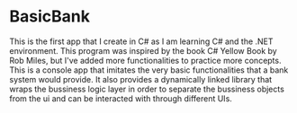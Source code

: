 # BasicBank
This is the first app that I create in C# as I am learning C# and the .NET environment.
This program was inspired by the book C# Yellow Book by Rob Miles, but I've added more functionalities to practice more concepts.
This is a console app that imitates the very basic functionalities that a bank system would provide.
It also provides a dynamically linked library that wraps the bussiness logic layer in order to separate the bussiness objects from the ui and can be interacted with through different UIs.

